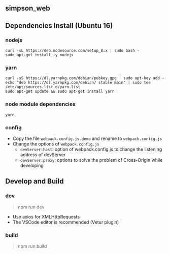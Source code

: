 simpson_web
---

## Dependencies Install (Ubuntu 16)

### nodejs
```
curl -sL https://deb.nodesource.com/setup_8.x | sudo bash -
sudo apt-get install -y nodejs
```

### yarn
```
curl -sS https://dl.yarnpkg.com/debian/pubkey.gpg | sudo apt-key add -
echo "deb https://dl.yarnpkg.com/debian/ stable main" | sudo tee /etc/apt/sources.list.d/yarn.list
sudo apt-get update && sudo apt-get install yarn
```

### node module dependencies
```
yarn
```

### config
- Copy the file `webpack.config.js.demo` and rename to `webpack.config.js`
- Change the options of `webpack.config.js`
	- `devServer:host`: option of webpack.config.js to change the listening address of devServer
	- `devServer:proxy`: options to solve the problem of Cross-Origin while developing

## Develop and Build

### dev
> npm run dev

- Use axios for XMLHttpRequests
- The VSCode editor is recommended (Vetur plugin)

### build
> npm run build
